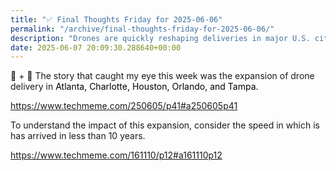 ```yaml
---
title: "✅ Final Thoughts Friday for 2025-06-06"
permalink: "/archive/final-thoughts-friday-for-2025-06-06/"
description: "Drones are quickly reshaping deliveries in major U.S. cities like Atlanta and Houston!"
date: 2025-06-07 20:09:30.288640+00:00
---
```


<!-- buttondown-editor-mode: fancy --><p>🤖 + 🚁 The story that caught my eye this week was the expansion of drone delivery in <span style="color: rgb(0, 0, 0)">Atlanta, Charlotte, Houston, Orlando, and Tampa.</span></p><p><a target="_blank" rel="noopener noreferrer nofollow" href="https://www.techmeme.com/250605/p41#a250605p41">https://www.techmeme.com/250605/p41#a250605p41</a></p><p>To understand the impact of this expansion, consider the speed in which is has arrived in less than 10 years. </p><p><a target="_blank" rel="noopener noreferrer nofollow" href="https://www.techmeme.com/161110/p12#a161110p12">https://www.techmeme.com/161110/p12#a161110p12</a></p>